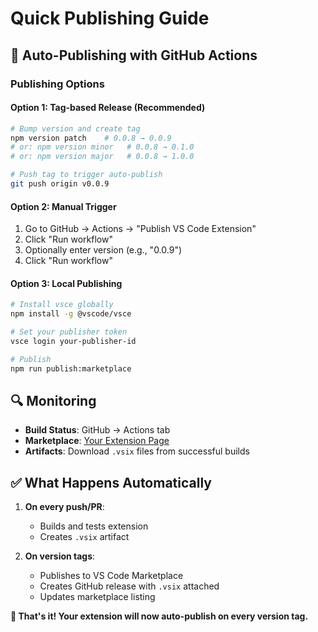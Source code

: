# Quick Publishing Guide

## 🚀 Auto-Publishing with GitHub Actions

### Publishing Options

#### Option 1: Tag-based Release (Recommended)
```bash
# Bump version and create tag
npm version patch    # 0.0.8 → 0.0.9
# or: npm version minor   # 0.0.8 → 0.1.0  
# or: npm version major   # 0.0.8 → 1.0.0

# Push tag to trigger auto-publish
git push origin v0.0.9
```

#### Option 2: Manual Trigger
1. Go to GitHub → Actions → "Publish VS Code Extension"
2. Click "Run workflow"
3. Optionally enter version (e.g., "0.0.9")
4. Click "Run workflow"

#### Option 3: Local Publishing
```bash
# Install vsce globally
npm install -g @vscode/vsce

# Set your publisher token
vsce login your-publisher-id

# Publish
npm run publish:marketplace
```

## 🔍 Monitoring

- **Build Status**: GitHub → Actions tab
- **Marketplace**: [Your Extension Page](https://marketplace.visualstudio.com/manage)
- **Artifacts**: Download `.vsix` files from successful builds

## ✅ What Happens Automatically

1. **On every push/PR**: 
   - Builds and tests extension
   - Creates `.vsix` artifact

2. **On version tags**:
   - Publishes to VS Code Marketplace
   - Creates GitHub release with `.vsix` attached
   - Updates marketplace listing


**🎉 That's it! Your extension will now auto-publish on every version tag.**
